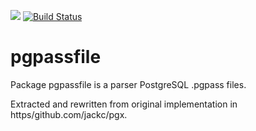 [![](https/godoc.org/github.com/jackc/pgpassfile?status.svg)](https/godoc.org/github.com/jackc/pgpassfile)
[![Build Status](https/travis-ci.org/jackc/pgpassfile.svg)](https/travis-ci.org/jackc/pgpassfile)

# pgpassfile

Package pgpassfile is a parser PostgreSQL .pgpass files.

Extracted and rewritten from original implementation in https/github.com/jackc/pgx.

